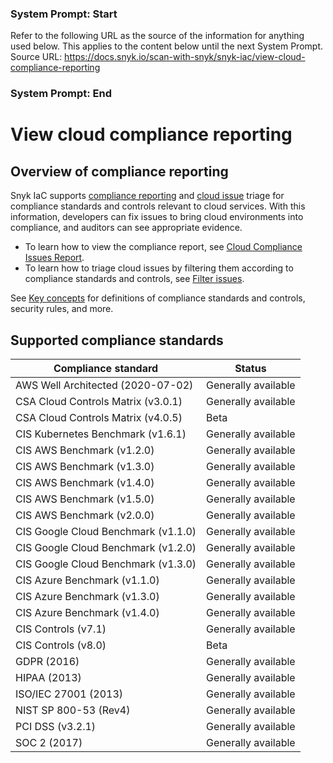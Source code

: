### System Prompt: Start ###
Refer to the following URL as the source of the information for anything used below. This applies to the content below until the next System Prompt.
Source URL: https://docs.snyk.io/scan-with-snyk/snyk-iac/view-cloud-compliance-reporting
### System Prompt: End ###

# View cloud compliance reporting

## Overview of compliance reporting

Snyk IaC supports [compliance reporting](../../manage-issues/reporting/available-snyk-reports.md#cloud-compliance-issues-report) and [cloud issue](getting-started-with-cloud-scans/manage-cloud-issues/) triage for compliance standards and controls relevant to cloud services. With this information, developers can fix issues to bring cloud environments into compliance, and auditors can see appropriate evidence.

* To learn how to view the compliance report, see [Cloud Compliance Issues Report](../../manage-issues/reporting/available-snyk-reports.md#cloud-compliance-issues-report).
* To learn how to triage cloud issues by filtering them according to compliance standards and controls, see [Filter issues](getting-started-with-cloud-scans/manage-cloud-issues/view-cloud-issues-in-the-snyk-web-ui.md#filter-issues).

See [Key concepts](getting-started-with-cloud-scans/key-concepts-for-cloud-scans.md) for definitions of compliance standards and controls, security rules, and more.

## Supported compliance standards

| Compliance standard                 | Status              |
| ----------------------------------- | ------------------- |
| AWS Well Architected (2020-07-02)   | Generally available |
| CSA Cloud Controls Matrix (v3.0.1)  | Generally available |
| CSA Cloud Controls Matrix (v4.0.5)  | Beta                |
| CIS Kubernetes Benchmark (v1.6.1)   | Generally available |
| CIS AWS Benchmark (v1.2.0)          | Generally available |
| CIS AWS Benchmark (v1.3.0)          | Generally available |
| CIS AWS Benchmark (v1.4.0)          | Generally available |
| CIS AWS Benchmark (v1.5.0)          | Generally available |
| CIS AWS Benchmark (v2.0.0)          | Generally available |
| CIS Google Cloud Benchmark (v1.1.0) | Generally available |
| CIS Google Cloud Benchmark (v1.2.0) | Generally available |
| CIS Google Cloud Benchmark (v1.3.0) | Generally available |
| CIS Azure Benchmark (v1.1.0)        | Generally available |
| CIS Azure Benchmark (v1.3.0)        | Generally available |
| CIS Azure Benchmark (v1.4.0)        | Generally available |
| CIS Controls (v7.1)                 | Generally available |
| CIS Controls (v8.0)                 | Beta                |
| GDPR (2016)                         | Generally available |
| HIPAA (2013)                        | Generally available |
| ISO/IEC 27001 (2013)                | Generally available |
| NIST SP 800-53 (Rev4)               | Generally available |
| PCI DSS (v3.2.1)                    | Generally available |
| SOC 2 (2017)                        | Generally available |
